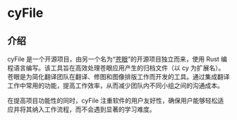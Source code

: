 # cyFile

## 介绍

cyFile 是一个开源项目，由另一个名为“[苍眼](https://github.com/Goolnn/cangyan)”的开源项目独立而来，使用 Rust 编程语言编写。该工具旨在高效处理苍眼应用产生的归档文件（以 cy 为扩展名）。苍眼是为简化翻译团队在翻译、修图和图像排版工作而开发的工具。通过集成翻译工作中常用的功能，提高工作效率，从而减少团队内不同小组之间的沟通成本。

在提高项目功能性的同时，cyFile 注重软件的用户友好性，确保用户能够轻松适应并将其纳入工作流程，而不会遇到显著的学习难度。